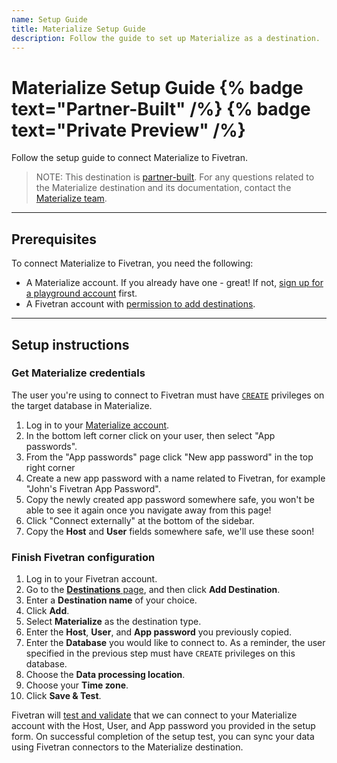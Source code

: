 ```yaml
---
name: Setup Guide
title: Materialize Setup Guide
description: Follow the guide to set up Materialize as a destination.
---
```


# Materialize Setup Guide {% badge text="Partner-Built" /%} {% badge text="Private Preview" /%}

Follow the setup guide to connect Materialize to Fivetran.

> NOTE: This destination is [partner-built](/docs/partner-built-program). For any questions related to the Materialize destination and its documentation, contact the [Materialize team](mailto:support@materialize.com).

---

## Prerequisites

To connect Materialize to Fivetran, you need the following:

- A Materialize account. If you already have one - great! If not, [sign up for a playground account](https://materialize.com/register/) first.
- A Fivetran account with [permission to add destinations](/docs/using-fivetran/fivetran-dashboard/account-management/role-based-access-control#legacyandnewrbacmodel).

---

## Setup instructions

### <span class="step-item"> Get Materialize credentials </span>

The user you're using to connect to Fivetran must have [`CREATE`](https://materialize.com/docs/manage/access-control/rbac/#privileges) privileges on the target database in Materialize.

1. Log in to your [Materialize account](https://console.materialize.com).
2. In the bottom left corner click on your user, then select "App passwords".
3. From the "App passwords" page click "New app password" in the top right corner
4. Create a new app password with a name related to Fivetran, for example "John's Fivetran App Password".
5. Copy the newly created app password somewhere safe, you won't be able to see it again once you navigate away from this page!
6. Click "Connect externally" at the bottom of the sidebar.
7. Copy the **Host** and **User** fields somewhere safe, we'll use these soon!

### <span class="step-item">Finish Fivetran configuration </span>

1. Log in to your Fivetran account.
2. Go to the [**Destinations** page](https://fivetran.com/dashboard/destinations), and then click **Add Destination**.
3. Enter a **Destination name** of your choice.
4. Click **Add**.
5. Select **Materialize** as the destination type.
6. Enter the **Host**, **User**, and **App password** you previously copied.
7. Enter the **Database** you would like to connect to. As a reminder, the user specified in the previous step must have `CREATE` privileges on this database.
7. Choose the **Data processing location**.
8. Choose your **Time zone**.
9. Click **Save & Test**.

Fivetran will [test and validate](/docs/destinations/materialize/setup-guide#setuptest) that we can
connect to your Materialize account with the Host, User, and App password you provided in the setup
form. On successful completion of the setup test, you can sync your data using Fivetran connectors
to the Materialize destination.
